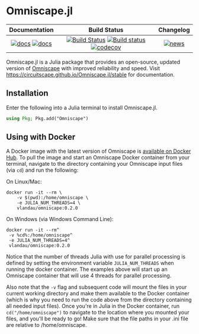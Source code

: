 # Omniscape.jl

| **Documentation**  | **Build Status**| **Changelog**|
|:-----------------------------------------------------:|:------------------------------------:|:-----------:|
| [![docs](https://img.shields.io/badge/docs-stable-blue.svg)](https://Circuitscape.github.io/Omniscape.jl/stable) [![docs](https://img.shields.io/badge/docs-dev-blue.svg)](https://Circuitscape.github.io/Omniscape.jl/dev) | [![Build Status](https://travis-ci.org/Circuitscape/Omniscape.jl.svg?branch=master)](https://travis-ci.org/Circuitscape/Omniscape.jl) [![Build status](https://ci.appveyor.com/api/projects/status/5mw77lobayetc9wh?svg=true)](https://ci.appveyor.com/project/vlandau/omniscape-jl) [![codecov](https://codecov.io/gh/Circuitscape/Omniscape.jl/branch/master/graph/badge.svg)](https://codecov.io/gh/Circuitscape/Omniscape.jl) | [![news](https://img.shields.io/badge/version-v0.2.0-orange.svg)](https://github.com/Circuitscape/Omniscape.jl/blob/master/NEWS.md#news--changelog)


Omniscape.jl is a Julia package that provides an open-source, updated version of [Omniscape](https://conservationgateway.org/ConservationByGeography/NorthAmerica/UnitedStates/oregon/science/Documents/McRae_et_al_2016_PNW_CNS_Connectivity.pdf) with improved reliability and speed. Visit https://circuitscape.github.io/Omniscape.jl/stable for documentation.
## Installation

Enter the following into a Julia terminal to install Omniscape.jl.
```julia
using Pkg; Pkg.add("Omniscape")
```
## Using with Docker

A Docker image with the latest version of Omniscape is [available on Docker Hub](https://hub.docker.com/r/vlandau/omniscape). To pull the image and start an Omniscape Docker container from your terminal, navigate to the directory containing your Omniscape input files (via `cd`) and run the following:

On Linux/Mac:
```
docker run -it --rm \
	-v $(pwd):/home/omniscape \
	-e JULIA_NUM_THREADS=4 \
	vlandau/omniscape:0.2.0

```

On Windows (via Windows Command Line):
```
docker run -it --rm^
 -v %cd%:/home/omniscape^
 -e JULIA_NUM_THREADS=4^
 vlandau/omniscape:0.2.0
```
Notice that the number of threads Julia with use for parallel processing is defined by setting the environment variable `JULIA_NUM_THREADS` when running the docker container. The examples above will start up an Omniscape container that will use 4 threads for parallel processing.

Also note that the `-v` flag and subsequent code will mount the files in your current working directory and make them available to the Docker container (which is why you need to run the code above from the directory containing all needed input files). Once you're in Julia in the Docker container, run `cd("/home/omniscape")` to navigate to the location where you mounted your files, and you'll be ready to go! Make sure that the file paths in your .ini file are relative to /home/omniscape.

